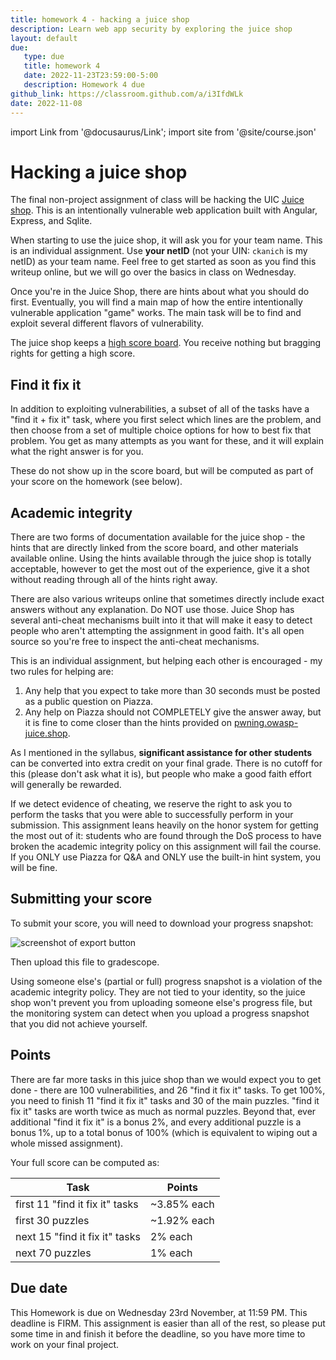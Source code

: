```yaml
---
title: homework 4 - hacking a juice shop
description: Learn web app security by exploring the juice shop
layout: default
due:
   type: due
   title: homework 4
   date: 2022-11-23T23:59:00-5:00
   description: Homework 4 due
github_link: https://classroom.github.com/a/i3IfdWLk
date: 2022-11-08
---
```

import Link from '@docusaurus/Link';
import site from '@site/course.json'

# Hacking a juice shop

The final non-project assignment of class will be hacking the UIC [Juice shop](https://juice-shop.cs.uic.edu/). This is an intentionally vulnerable web application built with Angular, Express, and Sqlite.

When starting to use the juice shop, it will ask you for your team name. This is an individual assignment. Use **your netID** (not your UIN: `ckanich` is my netID) as your team name. Feel free to get started as soon as you find this writeup online, but we will go over the basics in class on Wednesday.

Once you're in the Juice Shop, there are hints about what you should do first. Eventually, you will find a main map of how the entire intentionally vulnerable application "game" works. The main task will be to find and exploit several different flavors of vulnerability.

The juice shop keeps a [high score board](https://juice-shop.cs.uic.edu/balancer/score-board). You receive nothing but bragging rights for getting a high score.

## Find it fix it

In addition to exploiting vulnerabilities, a subset of all of the tasks have a "find it + fix it" task, where you first select which lines are the problem, and then choose from a set of multiple choice options for how to best fix that problem. You get as many attempts as you want for these, and it will explain what the right answer is for you.

These do not show up in the score board, but will be computed as part of your score on the homework (see below).

## Academic integrity

There are two forms of documentation available for the juice shop - the hints that are directly linked from the score board, and other materials available online. Using the hints available through the juice shop is totally acceptable, however to get the most out of the experience, give it a shot without reading through all of the hints right away.

There are also various writeups online that sometimes directly include exact answers without any explanation. Do NOT use those. Juice Shop has several anti-cheat mechanisms built into it that will make it easy to detect people who aren't attempting the assignment in good faith. It's all open source so you're free to inspect the anti-cheat mechanisms.

This is an individual assignment, but helping each other is encouraged - my two rules for helping are:

1. Any help that you expect to take more than 30 seconds must be posted as a public question on Piazza.
2. Any help on Piazza should not COMPLETELY give the answer away, but it is fine to come closer than the hints provided on [pwning.owasp-juice.shop](https://pwning.owasp-juice.shop/).

As I mentioned in the syllabus, **significant assistance for other students** can be converted into extra credit on your final grade. There is no cutoff for this (please don't ask what it is), but people who make a good faith effort will generally be rewarded.

If we detect evidence of cheating, we reserve the right to ask you to perform the tasks that you were able to successfully perform in your submission. This assignment leans heavily on the honor system for getting the most out of it: students who are found through the DoS process to have broken the academic integrity policy on this assignment will fail the course. If you ONLY use Piazza for Q&A and ONLY use the built-in hint system, you will be fine.

## Submitting your score

To submit your score, you will need to download your progress snapshot:

![screenshot of export button](/img/export-status.png "Export status button")

Then upload this file to gradescope.

Using someone else's (partial or full) progress snapshot is a violation of the academic integrity policy. They are not tied to your identity, so the juice shop won't prevent you from uploading someone else's progress file, but the monitoring system can detect when you upload a progress snapshot that you did not achieve yourself.

## Points

There are far more tasks in this juice shop than we would expect you to get done - there are 100 vulnerabilities, and 26 "find it fix it" tasks. To get 100%, you need to finish 11 "find it fix it" tasks and 30 of the main puzzles. "find it fix it" tasks are worth twice as much as normal puzzles. Beyond that, ever additional "find it fix it" is a bonus 2%, and every additional puzzle is a bonus 1%, up to a total bonus of 100% (which is equivalent to wiping out a whole missed assignment).

Your full score can be computed as:

| Task | Points |
| ---- | ------ |
| first 11 "find it fix it" tasks | ~3.85% each |
| first 30 puzzles | ~1.92% each |
| next 15 "find it fix it" tasks | 2% each |
| next 70 puzzles | 1% each |

## Due date

This Homework is due on Wednesday 23rd November, at 11:59 PM. This deadline is FIRM. This assignment is easier than all of the rest, so please put some time in and finish it before the deadline, so you have more time to work on your final project.
